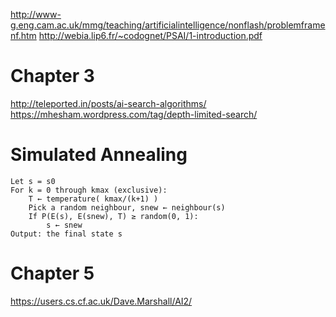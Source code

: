 http://www-g.eng.cam.ac.uk/mmg/teaching/artificialintelligence/nonflash/problemframenf.htm
http://webia.lip6.fr/~codognet/PSAI/1-introduction.pdf


# Chapter 3
http://teleported.in/posts/ai-search-algorithms/
https://mhesham.wordpress.com/tag/depth-limited-search/



# Simulated Annealing
    Let s = s0
    For k = 0 through kmax (exclusive):
        T ← temperature( kmax/(k+1) )
        Pick a random neighbour, snew ← neighbour(s)
        If P(E(s), E(snew), T) ≥ random(0, 1):
            s ← snew
    Output: the final state s

# Chapter 5
https://users.cs.cf.ac.uk/Dave.Marshall/AI2/
